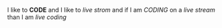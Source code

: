 I like to **CODE** and I like to _live strom_ and if I am _CODING_ on a *live stream* than I am _live coding_
